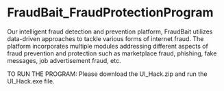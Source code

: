 # FraudBait_FraudProtectionProgram
Our intelligent fraud detection and prevention platform, FraudBait utilizes data-driven approaches to tackle various forms of internet fraud. The platform incorporates multiple modules addressing different aspects of fraud prevention and protection such as marketplace fraud, phishing, fake messages, job advertisement fraud, etc.

TO RUN THE PROGRAM:
Please download the UI_Hack.zip and run the UI_Hack.exe file.

